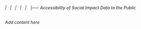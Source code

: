 ###### |   |   |   |   |   ├── Accessibility of Social Impact Data to the Public

*Add content here*
